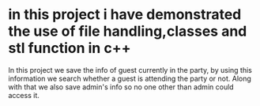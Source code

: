# in this project i have demonstrated the use of file handling,classes and stl function in c++
In this project we save the info of guest currently in the party, by using this information we search whether a guest is attending the party or not.
Along with that we also save admin's info so no one other than admin could access it.
